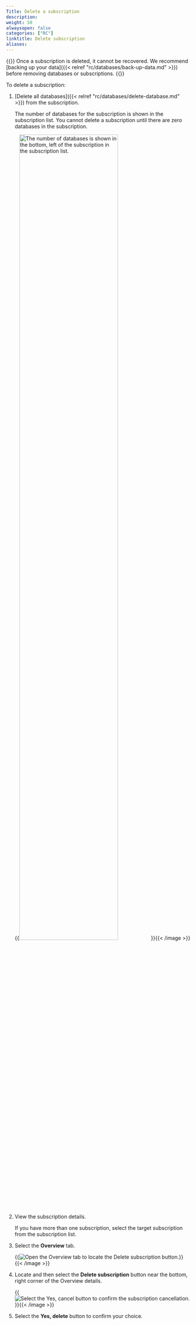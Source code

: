 ```yaml
---
Title: Delete a subscription
description:
weight: 50
alwaysopen: false
categories: ["RC"]
linktitle: Delete subscription
aliases:
---
```


{{<note>}}
Once a subscription is deleted, it cannot be recovered. We recommend [backing up your data]({{< relref "rc/databases/back-up-data.md" >}}) before removing databases or subscriptions.
{{</note>}}

To delete a subscription:

1.  [Delete all databases]({{< relref "rc/databases/delete-database.md" >}}) from the subscription.

    The number of databases for the subscription is shown in the subscription list. You cannot delete a subscription until there are zero databases in the subscription.

    {{<image filename="images/rc/subscription-list-free-no-databases.png" width="75%" alt="The number of databases is shown in the bottom, left of the subscription in the subscription list." >}}{{< /image >}}

2.  View the subscription details.  

    If you have more than one subscription, select the target subscription from the subscription list.

3.  Select the **Overview** tab.

    {{<image filename="images/rc/subscription-free-delete-subscription.png" alt="Open the Overview tab to locate the Delete subscription button." >}}{{< /image >}}

4.  Locate and then select the **Delete subscription** button near the bottom, right corner of the Overview details.

    {{<image filename="images/rc/subscription-delete-confirm-dialog.png" alt="Select the Yes, cancel button to confirm the subscription cancellation." >}}{{< /image >}}


5.  Select the **Yes, delete** button to confirm your choice.
